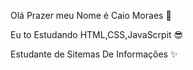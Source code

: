  Olá Prazer meu Nome é Caio Moraes  👋


 Eu to Estudando HTML,CSS,JavaScrpit  😎
 
 
 Estudante de Sitemas De Informações ✨
